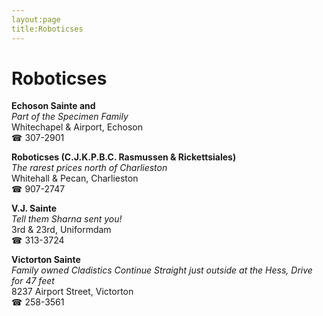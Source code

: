 ```yaml
---
layout:page
title:Roboticses
---
```

# Roboticses

**Echoson Sainte and**  
_Part of the Specimen Family_  
Whitechapel & Airport, Echoson  
☎ 307-2901



**Roboticses (C.J.K.P.B.C. Rasmussen & Rickettsiales)**  
_The rarest prices north of Charlieston_  
Whitehall & Pecan, Charlieston  
☎ 907-2747



**V.J. Sainte**  
_Tell them Sharna sent you!_  
3rd & 23rd, Uniformdam  
☎ 313-3724



**Victorton Sainte**  
_Family owned Cladistics 
Continue Straight just outside at the Hess, Drive for 47 feet_  
8237 Airport Street, Victorton  
☎ 258-3561



